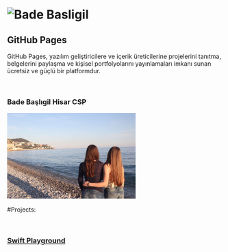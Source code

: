 # ![Bade Basligil]()

## GitHub Pages

GitHub Pages, yazılım geliştiricilere ve içerik üreticilerine projelerini tanıtma, belgelerini paylaşma ve kişisel portfolyolarını yayınlamaları imkanı sunan ücretsiz ve güçlü bir platformdur.

<br>

### Bade Başlıgil Hisar CSP

<img src="IMG_7788.JPG" width="300">

<br>

#Projects:

<br>

### [Swift Playground](https://github.com/badebasligil/badebasligil/tree/main/Swift_Projects)

